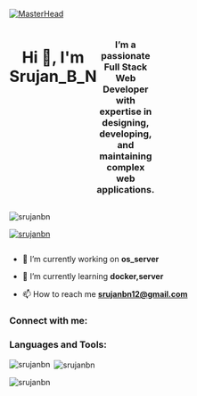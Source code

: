 [![MasterHead](https://i.pinimg.com/originals/6d/80/2f/6d802ffd14b32795b4deb0b886a7815a.gif)](https://rishavchanda.io)
<div style="width:50%; display: flex; ">
<h1 align="center">Hi 👋, I'm Srujan_B_N</h1>
<h3 align="center">I’m a passionate Full Stack Web Developer with expertise in designing, developing, and maintaining complex web applications.</h3>

  </div>
<p align="left"> <img src="https://komarev.com/ghpvc/?username=srujanbn&label=Profile%20views&color=0e75b6&style=flat" alt="srujanbn" /> </p>

<p align="left"> <a href="https://github.com/ryo-ma/github-profile-trophy"><img src="https://github-profile-trophy.vercel.app/?username=srujanbn" alt="srujanbn" /></a> </p>

<p align="left"> <a href="https://twitter.com/" target="blank"><img src="https://img.shields.io/twitter/follow/?logo=twitter&style=for-the-badge" alt="" /></a> </p>

- 🔭 I’m currently working on **os_server**

- 🌱 I’m currently learning **docker,server**

- 📫 How to reach me **srujanbn12@gmail.com**

<h3 align="left">Connect with me:</h3>
<p align="left">
</p>

<h3 align="left">Languages and Tools:</h3>


<p><img align="left" src="https://github-readme-stats.vercel.app/api/top-langs?username=srujanbn&show_icons=true&locale=en&layout=compact" alt="srujanbn" /></p>

<p>&nbsp;<img align="center" src="https://github-readme-stats.vercel.app/api?username=srujanbn&show_icons=true&locale=en" alt="srujanbn" /></p>

<p><img align="center" src="https://github-readme-streak-stats.herokuapp.com/?user=srujanbn&" alt="srujanbn" /></p>
